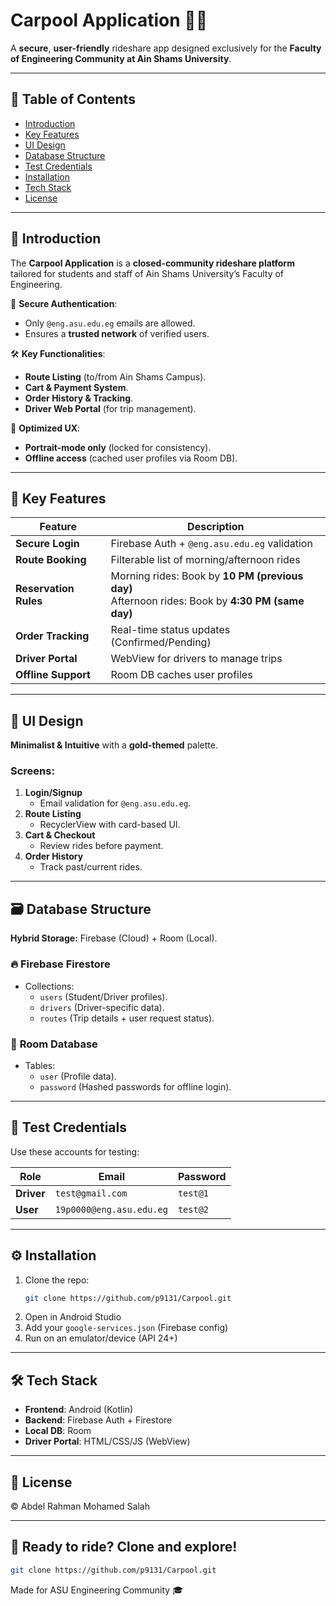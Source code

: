 # Carpool Application 🚗💨  

A **secure**, **user-friendly** rideshare app designed exclusively for the **Faculty of Engineering Community at Ain Shams University**.  

---

## 📌 Table of Contents  
- [Introduction](#-introduction)  
- [Key Features](#-key-features)  
- [UI Design](#-ui-design)  
- [Database Structure](#-database-structure)  
- [Test Credentials](#-test-credentials)  
- [Installation](#-installation)  
- [Tech Stack](#-tech-stack)  
- [License](#-license)  

---

## 🌟 Introduction  
The **Carpool Application** is a **closed-community rideshare platform** tailored for students and staff of Ain Shams University’s Faculty of Engineering.  

🔐 **Secure Authentication**:  
- Only `@eng.asu.edu.eg` emails are allowed.  
- Ensures a **trusted network** of verified users.  

🛠 **Key Functionalities**:  
- **Route Listing** (to/from Ain Shams Campus).  
- **Cart & Payment System**.  
- **Order History & Tracking**.  
- **Driver Web Portal** (for trip management).  

📱 **Optimized UX**:  
- **Portrait-mode only** (locked for consistency).  
- **Offline access** (cached user profiles via Room DB).  

---

## 🚀 Key Features  

| Feature | Description |  
|---------|------------|  
| **Secure Login** | Firebase Auth + `@eng.asu.edu.eg` validation |  
| **Route Booking** | Filterable list of morning/afternoon rides |  
| **Reservation Rules** | Morning rides: Book by **10 PM (previous day)**<br>Afternoon rides: Book by **4:30 PM (same day)** |  
| **Order Tracking** | Real-time status updates (Confirmed/Pending) |  
| **Driver Portal** | WebView for drivers to manage trips |  
| **Offline Support** | Room DB caches user profiles |  

---

## 🎨 UI Design  
**Minimalist & Intuitive** with a **gold-themed** palette.  

### Screens:  
1. **Login/Signup**  
   - Email validation for `@eng.asu.edu.eg`.  
2. **Route Listing**  
   - RecyclerView with card-based UI.  
3. **Cart & Checkout**  
   - Review rides before payment.  
4. **Order History**  
   - Track past/current rides.  

---

## 🗃 Database Structure  
**Hybrid Storage:** Firebase (Cloud) + Room (Local).  

### 🔥 **Firebase Firestore**  
- Collections:  
  - `users` (Student/Driver profiles).  
  - `drivers` (Driver-specific data).  
  - `routes` (Trip details + user request status).  

### 📱 **Room Database**  
- Tables:  
  - `user` (Profile data).  
  - `password` (Hashed passwords for offline login).  

---

## 🔑 Test Credentials  
Use these accounts for testing:  

| Role | Email | Password |  
|------|-------|----------|  
| **Driver** | `test@gmail.com` | `test@1` |  
| **User** | `19p0000@eng.asu.edu.eg` | `test@2` |  

---

## ⚙ Installation  

1. Clone the repo:  
   ```bash
   git clone https://github.com/p9131/Carpool.git
   ```
2. Open in Android Studio  
3. Add your `google-services.json` (Firebase config)  
4. Run on an emulator/device (API 24+)  

---

## 🛠 Tech Stack  

- **Frontend**: Android (Kotlin)  
- **Backend**: Firebase Auth + Firestore  
- **Local DB**: Room  
- **Driver Portal**: HTML/CSS/JS (WebView)  

---

## 📜 License  

© Abdel Rahman Mohamed Salah

---

## 🚀 Ready to ride? Clone and explore!

```bash
git clone https://github.com/p9131/Carpool.git
```

Made for ASU Engineering Community 🎓







